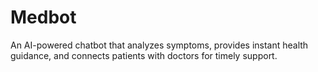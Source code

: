 # Medbot
An AI-powered chatbot that analyzes symptoms, provides instant health guidance, and connects patients with doctors for timely support.
